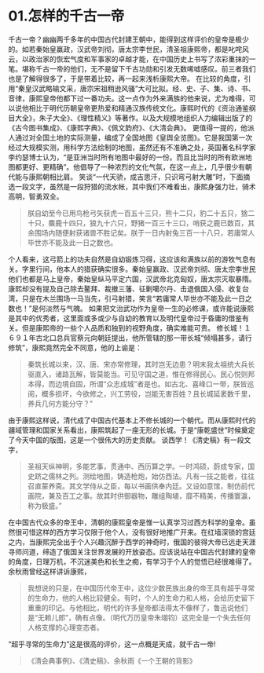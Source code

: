 # 01.怎样的千古一帝

千古一帝？幽幽两千多年的中国古代封建王朝中，能得到这样评价的皇帝是极少的。如若秦始皇赢政，汉武帝刘彻，唐太宗李世民，清圣祖康熙帝，都是叱咤风云，以政治家的恢宏气度和军事家的卓越才能，在中国历史上书写了浓彩重抹的一笔。堪称千古一帝的他们，无不是留下千古功勋和引发无数唏嘘感叹。前三者我们也是了解得很多了，于是带着比较，再一起来浅析康熙大帝。
在比较的角度，引用“秦皇汉武略输文采，唐宗宋祖稍逊风骚”大可比拟。经、史、子、集、诗、书、音律，康熙皇帝他都下过一番功夫。这一点作为外来满族的他来说，尤为难得，可以说他相比于明代历朝皇帝更热爱和精通汉族传统文化。康熙时代的《资治通鉴纲目大全》，朱子大全》、《理性精义》等著作。以及大规模地组织人力编辑出版了的《古今图书集成》、《康熙字典》、《佩文韵府》、《大清会典》。
更值得一提的，他派人通过对全国土地的实际测量，编成了全国地图《皇舆全览图》。它是我国第一次经过大规模实测，用科学方法绘制的地图，虽然还有不准确之处，英国著名科学家李约瑟博士认为，“是亚洲当时所有地图中最好的一份。而且比当时的所有欧洲地图都更好、更精确”。他倡导了一种浓烈的文化气氛，在这一点上，几乎很少有朝代能与康熙朝相比肩。
笑谈“一代天骄，成吉思汗，只识弯弓射大雕”时，下面摘选一段文字，虽然是一段狩猎的流水帐，其中我们不难看出，康熙身强力壮，骑术高明，智勇双全。
> 朕自幼至今已用鸟枪弓矢获虎一百五十三只，熊十二只，豹二十五只，猞二十只，麋鹿十四只，狼九十六只，野猪一百三十三口，哨获之鹿已数百，其余围场内随便射获诸兽不胜记矣。朕于一日内射兔三百一十八只，若庸常人毕世亦不能及此一日之数也。

个人看来，这弓箭上的功夫自然是自幼锻炼习得，这应该和满族以前的游牧气息有关。字里行间，他本人的猎获确实很多。秦始皇赢政、汉武帝刘彻、唐太宗李世民他们也都是马上皇帝，秦始皇纵马平定六国，汉武帝北克匈奴，唐太宗灭取暴隋。康熙却没有提及自己除去鳌拜、裁撤三藩、征剿噶尔丹、击退俄国入侵、收复台湾，只是在木兰围场一马当先，引弓射猎，笑言“若庸常人毕世亦不能及此一日之数也！”是何淡然与气魄。
如果把文治武功作为皇帝一生的必修课，或许能说康熙是其中的优秀者，这里面或多或少与自幼的教育以及明代皇帝过于昏庸的借鉴有关。但是康熙帝的一些个人品质和独到的视野角度，确实难能可贵。
修长城！１６９１年古北口总兵官蔡元向朝廷提出，他所管辖的那一带长城“倾塌甚多，请行修筑”，康熙竟然完全不同意，他的上谕是：
> 秦筑长城以来，汉、唐、宋亦常修理，其时岂无边患？明末我太祖统大兵长驱直入，诸路瓦解，皆莫能当。可见守国之道，惟在修得民心。民心悦则邦本得，而边境自固，所谓“众志成城”者是也。如古北、喜峰口一带，朕皆巡阅，概多损坏，今欲修之，兴工劳役，岂能无害百姓？且长城延袤数千里，养兵几何方能分守？”

由于康熙这样说，清代成了中国古代基本上不修长城的一个朝代。而从康熙时代的疆域管理和国家关系看出，康熙筑起了一座无形的长城。于是“康乾盛世”时候奠定了今天中国的版图，这是一个很伟大的历史贡献。
谈西学！《清史稿》有一段文字，
> 圣祖天纵神明，多能艺事，贯通中、西历算之学。一时鸿硕，蔚成专家，国史跻之儒林之列。测绘地图，铸造枪炮，始仿西法。凡有一技之能者，往往召直蒙养斋。其文学侍从之臣，每以书画供奉内廷。又设如意馆，制仿前代画院，兼及百工之事。故其时供御器物，雕组陶埴，靡不精美，传播寰瀛，称为极盛。”

在中国古代众多的帝王中，清朝的康熙皇帝是惟一认真学习过西方科学的皇帝。虽然很可惜这样的西方学习仅限于他个人，没有很好地推广开来。在红墙深锁的宫廷之内，当康熙完全出于个人兴趣沉醉于西学的神奇时，俄国的彼得大帝已远走天涯寻师问道，缔造了俄国关注世界发展的开放姿态。应该说站在中国古代封建的皇帝的角度，日理万机，不沉迷美色和长生之痴，有学习于个人的觉悟已经很难得了。
余秋雨曾经这样讲诉康熙，
> 我想说的只是，在中国历代帝王中，这位少数民族出身的帝王具有超乎寻常的生命力，他的人格比较健全。有时，个人的生命力和人格，会给历史留下重重的印记。与他相比，明代的许多皇帝都活得太不像样了，鲁迅说他们是“无赖儿郎”，确有点像。（明代万历皇帝朱翊钧）这完全是一个失去任何人格支撑的心理变态者。

“超乎寻常的生命力”这是很高的评价，这一点概是天成，就千古一帝!


> 《清会典事例》、《清史稿》、余秋雨《一个王朝的背影》





 
